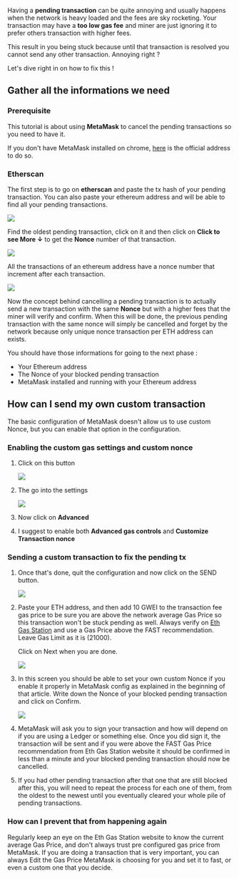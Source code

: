 <!--
.. title: How to cancel a pending ethereum transaction with MetaMask
.. slug: how-to-cancel-a-pending-ethereum-transaction-with-metamask
.. date: 2020-08-15 12:05:27 UTC+02:00
.. tags: ethereum, metamask, blockchain
.. category: tutorial
.. link:
.. description: Cancel pending ethereum transaction using MetaMask chrome plugin.
.. type: text
.. previewimage: /images/ethereum.jpg
.. medium: yes
.. devto: yes
-->

Having a **pending transaction** can be quite annoying and usually happens when the network is heavy loaded and the fees are sky rocketing. Your transaction may have a **too low gas fee** and miner are just ignoring it to prefer others transaction with higher fees.

This result in you being stuck because until that transaction is resolved you cannot send any other transaction. Annoying right ?

Let's dive right in on how to fix this !

<!-- TEASER_END -->

## Gather all the informations we need

### Prerequisite

This tutorial is about using **MetaMask** to cancel the pending transactions so you need to have it.

If you don't have MetaMask installed on chrome, [here](https://metamask.io/) is the official address to do so.

### Etherscan

The first step is to go on **etherscan** and paste the tx hash of your pending transaction. You can also paste your ethereum address and will be able to find all your pending transactions.

![](/images/How%20to%20cancel%20a%20pending%20ethereum%20transaction%20with%20%20cad19359c1ff45df83833f5ee11b6e58/Untitled.png)

Find the oldest pending transaction, click on it and then click on **Click to see More ↓** to get the **Nonce** number of that transaction.

![](/images/How%20to%20cancel%20a%20pending%20ethereum%20transaction%20with%20%20cad19359c1ff45df83833f5ee11b6e58/Capture_decran_2020-08-15_a_10.54.48.png)

All the transactions of an ethereum address have a nonce number that increment after each transaction.

![](/images/How%20to%20cancel%20a%20pending%20ethereum%20transaction%20with%20%20cad19359c1ff45df83833f5ee11b6e58/Untitled%201.png)

Now the concept behind cancelling a pending transaction is to actually send a new transaction with the same **Nonce** but with a higher fees that the miner will verify and confirm. When this will be done, the previous pending transaction with the same nonce will simply be cancelled and forget by the network because only unique nonce transaction per ETH address can exists.

You should have those informations for going to the next phase :

- Your Ethereum address
- The Nonce of your blocked pending transaction
- MetaMask installed and running with your Ethereum address

## How can I send my own custom transaction

The basic configuration of MetaMask doesn't allow us to use custom Nonce, but you can enable that option in the configuration.

### Enabling the custom gas settings and custom nonce

1. Click on this button

    ![](/images/How%20to%20cancel%20a%20pending%20ethereum%20transaction%20with%20%20cad19359c1ff45df83833f5ee11b6e58/Capture_decran_2020-08-15_a_11.03.58.png)

2. The go into the settings

    ![](/images/How%20to%20cancel%20a%20pending%20ethereum%20transaction%20with%20%20cad19359c1ff45df83833f5ee11b6e58/Capture_decran_2020-08-15_a_11.05.19.png)

3. Now click on **Advanced**
4. I suggest to enable both **Advanced gas controls** and **Customize Transaction nonce**

### Sending a custom transaction to fix the pending tx

1. Once that's done, quit the configuration and now click on the SEND button.

    ![](/images/How%20to%20cancel%20a%20pending%20ethereum%20transaction%20with%20%20cad19359c1ff45df83833f5ee11b6e58/Capture_decran_2020-08-15_a_11.08.22.png)

2. Paste your ETH address, and then add 10 GWEI to the transaction fee gas price to be sure you are above the network average Gas Price so this transaction won't be stuck pending as well. Always verify on [Eth Gas Station](https://ethgasstation.info/) and use a Gas Price above the FAST recommendation. Leave Gas Limit as it is (21000).

    Click on Next when you are done.

    ![](/images/How%20to%20cancel%20a%20pending%20ethereum%20transaction%20with%20%20cad19359c1ff45df83833f5ee11b6e58/Capture_decran_2020-08-15_a_11.15.32.png)

3. In this screen you should be able to set your own custom Nonce if you enable it properly in MetaMask config as explained in the beginning of that article. Write down the Nonce of your blocked pending transaction and click on Confirm.

    ![](/images/How%20to%20cancel%20a%20pending%20ethereum%20transaction%20with%20%20cad19359c1ff45df83833f5ee11b6e58/Capture_decran_2020-08-15_a_11.17.25.png)

4. MetaMask will ask you to sign your transaction and how will depend on if you are using a Ledger or something else. Once you did sign it, the transaction will be sent and if you were above the FAST Gas Price recommendation from Eth Gas Station website it should be confirmed in less than a minute and your blocked pending transaction should now be cancelled.
5. If you had other pending transaction after that one that are still blocked after this, you will need to repeat the process for each one of them, from the oldest to the newest until you eventually cleared your whole pile of pending transactions.

### How can I prevent that from happening again

Regularly keep an eye on the Eth Gas Station website to know the current average Gas Price, and don't always trust pre configured gas price from MetaMask. If you are doing a transaction that is very important, you can always Edit the Gas Price MetaMask is choosing for you and set it to fast, or even a custom one that you decide.
